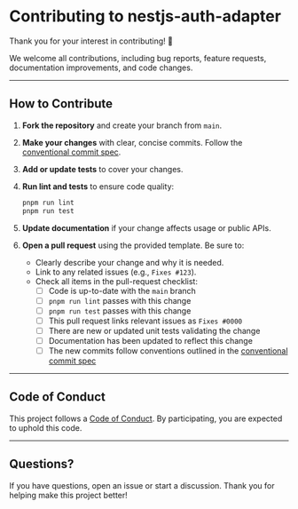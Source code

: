 # Contributing to nestjs-auth-adapter

Thank you for your interest in contributing! 🎉

We welcome all contributions, including bug reports, feature requests, documentation improvements, and code changes.

---

## How to Contribute

1. **Fork the repository** and create your branch from `main`.
2. **Make your changes** with clear, concise commits. Follow the [conventional commit spec](https://www.conventionalcommits.org/en/v1.0.0/).
3. **Add or update tests** to cover your changes.
4. **Run lint and tests** to ensure code quality:

   ```bash
   pnpm run lint
   pnpm run test
   ```

5. **Update documentation** if your change affects usage or public APIs.
6. **Open a pull request** using the provided template. Be sure to:
   - Clearly describe your change and why it is needed.
   - Link to any related issues (e.g., `Fixes #123`).
   - Check all items in the pull-request checklist:
     - [ ] Code is up-to-date with the `main` branch
     - [ ] `pnpm run lint` passes with this change
     - [ ] `pnpm run test` passes with this change
     - [ ] This pull request links relevant issues as `Fixes #0000`
     - [ ] There are new or updated unit tests validating the change
     - [ ] Documentation has been updated to reflect this change
     - [ ] The new commits follow conventions outlined in the [conventional commit spec](https://www.conventionalcommits.org/en/v1.0.0/)

---

## Code of Conduct

This project follows a [Code of Conduct](./CODE_OF_CONDUCT.md). By participating, you are expected to uphold this code.

---

## Questions?

If you have questions, open an issue or start a discussion. Thank you for helping make this project better!
